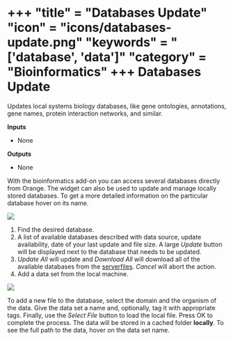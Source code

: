 +++
"title" = "Databases Update"
"icon" = "icons/databases-update.png"
"keywords" = "['database', 'data']"
"category" = "Bioinformatics"
+++
Databases Update
================

Updates local systems biology databases, like gene ontologies,
annotations, gene names, protein interaction networks, and similar.

**Inputs**
- None

**Outputs**
- None


With the bioinformatics add-on you can access several databases directly from Orange. The widget can also be used to update and manage locally stored databases. To get a more detailed information on the particular database hover on its name.

![](images/database_update/Databases-Update-stamped.png)

1. Find the desired database.
2. A list of available databases described with data source, update availability, date of your last update and file size. A large *Update* button will be displayed next to the database that needs to be updated.
3. *Update All* will update and *Download All* will download all of the available databases from the [serverfiles](https://orange.biolab.si/serverfiles-bio2/). *Cancel* will abort the action.
4. Add a data set from the local machine.

![](images/database_update/Add-Dataset.png)

To add a new file to the database, select the domain and the organism of the data. Give the data set a name and, optionally, tag it with appropriate tags. Finally, use the *Select File* button to load the local file. Press OK to complete the process. The data will be stored in a cached folder **locally**. To see the full path to the data, hover on the data set name. 
